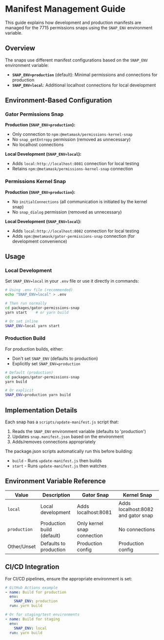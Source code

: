 # Manifest Management Guide

This guide explains how development and production manifests are managed for the 7715 permissions snaps using the `SNAP_ENV` environment variable.

## Overview

The snaps use different manifest configurations based on the `SNAP_ENV` environment variable:
- **`SNAP_ENV=production`** (default): Minimal permissions and connections for production
- **`SNAP_ENV=local`**: Additional localhost connections for local development

## Environment-Based Configuration

### Gator Permissions Snap

**Production (`SNAP_ENV=production`):**
- Only connection to `npm:@metamask/permissions-kernel-snap`
- No `snap_getEntropy` permission (removed as unnecessary)
- No localhost connections

**Local Development (`SNAP_ENV=local`):**
- Adds `local:http://localhost:8081` connection for local testing
- Retains `npm:@metamask/permissions-kernel-snap` connection

### Permissions Kernel Snap

**Production (`SNAP_ENV=production`):**
- No `initialConnections` (all communication is initiated by the kernel snap)
- No `snap_dialog` permission (removed as unnecessary)

**Local Development (`SNAP_ENV=local`):**
- Adds `local:http://localhost:8082` connection for local testing
- Adds `npm:@metamask/gator-permissions-snap` connection (for development convenience)

## Usage

### Local Development

Set `SNAP_ENV=local` in your `.env` file or use it directly in commands:

```bash
# Using .env file (recommended)
echo "SNAP_ENV=local" > .env

# Then run normally
cd packages/gator-permissions-snap
yarn start    # or yarn build

# Or set inline
SNAP_ENV=local yarn start
```

### Production Build

For production builds, either:
- Don't set `SNAP_ENV` (defaults to production)
- Explicitly set `SNAP_ENV=production`

```bash
# Default (production)
cd packages/gator-permissions-snap
yarn build

# Or explicit
SNAP_ENV=production yarn build
```

## Implementation Details

Each snap has a `scripts/update-manifest.js` script that:
1. Reads the `SNAP_ENV` environment variable (defaults to 'production')
2. Updates `snap.manifest.json` based on the environment
3. Adds/removes connections appropriately

The package.json scripts automatically run this before building:
- `build` - Runs `update-manifest.js` then builds
- `start` - Runs `update-manifest.js` then watches

## Environment Variable Reference

| Value | Description | Gator Snap | Kernel Snap |
|-------|-------------|------------|-------------|
| `local` | Local development | Adds localhost:8081 | Adds localhost:8082 and gator snap |
| `production` | Production build (default) | Only kernel snap connection | No connections |
| Other/Unset | Defaults to production | Production config | Production config |

## CI/CD Integration

For CI/CD pipelines, ensure the appropriate environment is set:

```yaml
# GitHub Actions example
- name: Build for production
  env:
    SNAP_ENV: production
  run: yarn build

# Or for staging/test environments
- name: Build for staging
  env:
    SNAP_ENV: local
  run: yarn build
```
